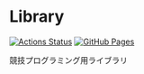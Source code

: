 # Library
[![Actions Status](https://github.com/Neterukun1993/Library/workflows/verify/badge.svg)](https://github.com/Neterukun1993/Library/actions)
[![GitHub Pages](https://img.shields.io/static/v1?label=GitHub+Pages&message=+&color=brightgreen&logo=github)](https://Neterukun1993.github.io/Library/) 

競技プログラミング用ライブラリ
